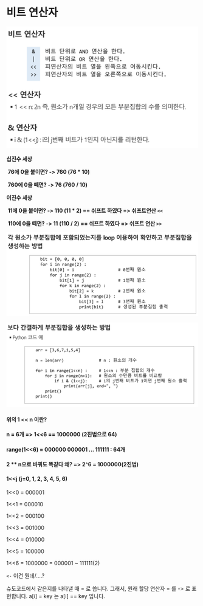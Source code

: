# 비트 연산자

![image-20210811101212682](photo/image-20210811101212682.png)

**십진수 세상**

​	**76에 0을 붙이면? -> 760 (76 * 10)**

​	**760에 0을 떼면? -> 76 (760 / 10)**

**이진수 세상**

​	**11에 0을 붙이면? -> 110 (11 * 2) == 쉬프트 하였다 => 쉬프트연산 `<<`**

​	**110에 0을 떼면? -> 11 (110 / 2) == 쉬프트 하였다 => 쉬프트 연산 `>>`**

![image-20210811101131909](photo/image-20210811101131909.png)

![image-20210811101224783](photo/image-20210811101224783.png)

#### 위의 1 << n 이란?

#### n = 6개   =>   1<<6 == 1000000 (2진법으로 64)

#### range(1<<6) = 000000 000001 ... 111111 : 64개

#### 2 ** n으로 바꿔도 똑같다 왜? => 2^6 = 1000000(2진법) 

#### 1<<j (j=0, 1, 2, 3, 4, 5, 6)

1<<0 = 000001

1<<1 = 000010

1<<2 = 000100

1<<3 = 001000

1<<4 = 010000

1<<5 = 100000

1<<6 = 1000000 = 000001 ~ 111111(2)



`<-` 이건 뭔데/....?

슈도코드에서 같은지를 나타낼 때 = 로 씁니다. 그래서, 원래 할당 연산자 = 를 -> 로 표현합니다. a[i] = key 는 a[i] == key 입니다.